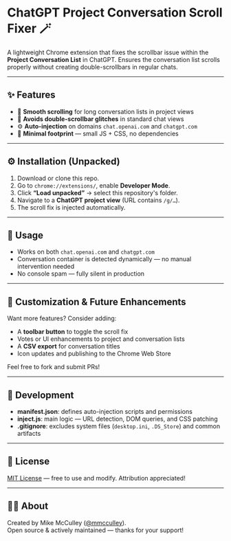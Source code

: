 # ChatGPT Project Conversation Scroll Fixer 🪄

A lightweight Chrome extension that fixes the scrollbar issue within the **Project Conversation List** in ChatGPT. Ensures the conversation list scrolls properly without creating double-scrollbars in regular chats.

---

## ✨ Features

- 📜 **Smooth scrolling** for long conversation lists in project views
- 🚫 **Avoids double-scrollbar glitches** in standard chat views
- ⚙️ **Auto-injection** on domains `chat.openai.com` and `chatgpt.com`
- 🧱 **Minimal footprint** — small JS + CSS, no dependencies

---

## ⚙️ Installation (Unpacked)

1. Download or clone this repo.
2. Go to `chrome://extensions/`, enable **Developer Mode**.
3. Click **“Load unpacked”** → select this repository's folder.
4. Navigate to a **ChatGPT project view** (URL contains `/g/…`).
5. The scroll fix is injected automatically.

---

## 🧪 Usage

- Works on both `chat.openai.com` and `chatgpt.com`
- Conversation container is detected dynamically — no manual intervention needed
- No console spam — fully silent in production

---

## 🧩 Customization & Future Enhancements

Want more features? Consider adding:

- A **toolbar button** to toggle the scroll fix
- Votes or UI enhancements to project and conversation lists
- A **CSV export** for conversation titles
- Icon updates and publishing to the Chrome Web Store

Feel free to fork and submit PRs!

---

## 🔨 Development

- **manifest.json**: defines auto-injection scripts and permissions
- **inject.js**: main logic — URL detection, DOM queries, and CSS patching
- **.gitignore**: excludes system files (`desktop.ini`, `.DS_Store`) and common artifacts

---

## 🧾 License

[MIT License](LICENSE) — free to use and modify. Attribution appreciated!

---

## 👨‍💻 About

Created by Mike McCulley ([@mmcculley](https://github.com/mmcculley)).  
Open source & actively maintained — thanks for your support!

